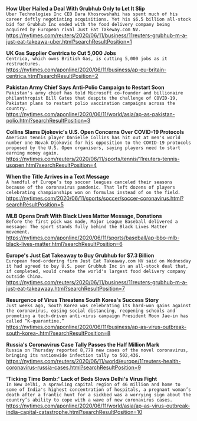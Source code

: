 **How Uber Hailed a Deal With Grubhub Only to Let It Slip**\
`Uber Technologies Inc CEO Dara Khosrowshahi has spent much of his career deftly negotiating acquisitions. Yet his $6.5 billion all-stock bid for Grubhub Inc ended with the food delivery company being acquired by European rival Just Eat Takeway.com NV.`\
https://nytimes.com/reuters/2020/06/11/business/11reuters-grubhub-m-a-just-eat-takeawa-uber.html?searchResultPosition=1

**UK Gas Supplier Centrica to Cut 5,000 Jobs**\
`Centrica, which owns British Gas, is cutting 5,000 jobs as it restructures.`\
https://nytimes.com/aponline/2020/06/11/business/ap-eu-britain-centrica.html?searchResultPosition=2

**Pakistan Army Chief Says Anti-Polio Campaign to Restart Soon**\
`Pakistan's army chief has told Microsoft co-founder and billionaire philanthropist Bill Gates that despite the challenge of COVID-19, Pakistan plans to restart polio vaccination campaigns across the country.`\
https://nytimes.com/aponline/2020/06/11/world/asia/ap-as-pakistan-polio.html?searchResultPosition=3

**Collins Slams Djokovic's U.S. Open Concerns Over COVID-19 Protocols**\
`American tennis player Danielle Collins has hit out at men's world number one Novak Djokovic for his opposition to the COVID-19 protocols proposed by the U.S. Open organisers, saying players need to start earning money again.`\
https://nytimes.com/reuters/2020/06/11/sports/tennis/11reuters-tennis-usopen.html?searchResultPosition=4

**When the Title Arrives in a Text Message**\
`A handful of Europe’s top soccer leagues canceled their seasons because of the coronavirus pandemic. That left dozens of players celebrating championships won on formulas instead of on the field.`\
https://nytimes.com/2020/06/11/sports/soccer/soccer-coronavirus.html?searchResultPosition=5

**MLB Opens Draft With Black Lives Matter Message, Donations**\
`Before the first pick was made, Major League Baseball delivered a message: The sport stands fully behind the Black Lives Matter movement. `\
https://nytimes.com/aponline/2020/06/11/sports/baseball/ap-bbo-mlb-black-lives-matter.html?searchResultPosition=6

**Europe's Just Eat Takeaway to Buy Grubhub for $7.3 Billion**\
`European food-ordering firm Just Eat Takeaway.com NV said on Wednesday it had agreed to buy U.S. peer Grubhub Inc in an all-stock deal that, if completed, would create the world's largest food delivery company outside China.`\
https://nytimes.com/reuters/2020/06/11/business/11reuters-grubhub-m-a-just-eat-takeawaay.html?searchResultPosition=7

**Resurgence of Virus Threatens South Korea's Success Story**\
`Just weeks ago, South Korea was celebrating its hard-won gains against the coronavirus, easing social distancing, reopening schools and promoting a tech-driven anti-virus campaign President Moon Jae-in has called “K-quarantine.”`\
https://nytimes.com/aponline/2020/06/11/business/ap-as-virus-outbreak-south-korea-.html?searchResultPosition=8

**Russia's Coronavirus Case Tally Passes the Half Million Mark**\
`Russia on Thursday reported 8,779 new cases of the novel coronavirus, bringing its nationwide infection tally to 502,436.`\
https://nytimes.com/reuters/2020/06/11/world/europe/11reuters-health-coronavirus-russia-cases.html?searchResultPosition=9

**'Ticking Time Bomb:' Lack of Beds Slows Delhi's Virus Fight**\
`In New Delhi, a sprawling capital region of 46 million and home to some of India's highest concentration of hospitals, a pregnant woman’s death after a frantic hunt for a sickbed was a worrying sign about the country’s ability to cope with a wave of new coronavirus cases. `\
https://nytimes.com/aponline/2020/06/11/world/asia/ap-as-virus-outbreak-india-capital-catastrophe.html?searchResultPosition=10

